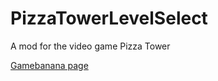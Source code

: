# PizzaTowerLevelSelect
A mod for the video game Pizza Tower

[Gamebanana page](https://gamebanana.com/mods/447628)